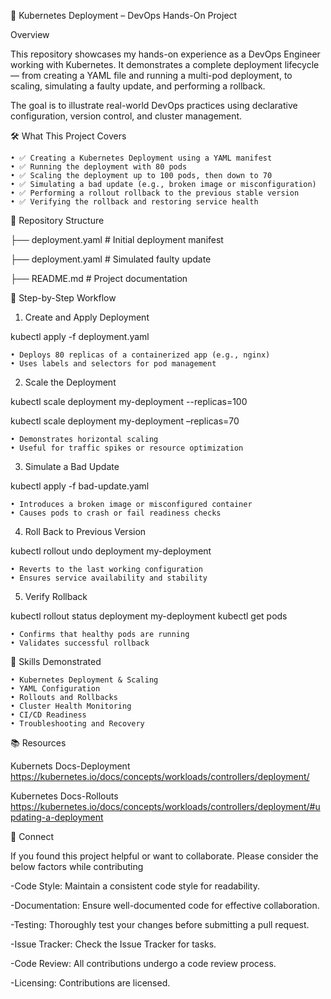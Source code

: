🚀 Kubernetes Deployment – DevOps Hands-On Project

Overview

This repository showcases my hands-on experience as a DevOps Engineer working with Kubernetes. It demonstrates a complete deployment lifecycle — from creating a YAML file and running a multi-pod deployment, to scaling, simulating a faulty update, and performing a rollback.

The goal is to illustrate real-world DevOps practices using declarative configuration, version control, and cluster management.

🛠️ What This Project Covers

    • ✅ Creating a Kubernetes Deployment using a YAML manifest
    • ✅ Running the deployment with 80 pods
    • ✅ Scaling the deployment up to 100 pods, then down to 70
    • ✅ Simulating a bad update (e.g., broken image or misconfiguration)
    • ✅ Performing a rollout rollback to the previous stable version
    • ✅ Verifying the rollback and restoring service health
    
📁 Repository Structure

├── deployment.yaml          # Initial deployment manifest

├── deployment.yaml          # Simulated faulty update

├── README.md                # Project documentation

🧪 Step-by-Step Workflow

1. Create and Apply Deployment
   
kubectl apply -f deployment.yaml

    • Deploys 80 replicas of a containerized app (e.g., nginx)
    • Uses labels and selectors for pod management
      

2. Scale the Deployment
   
kubectl scale deployment my-deployment --replicas=100

kubectl scale deployment my-deployment –replicas=70

    • Demonstrates horizontal scaling
    • Useful for traffic spikes or resource optimization

3. Simulate a Bad Update
   
kubectl apply -f bad-update.yaml

    • Introduces a broken image or misconfigured container
    • Causes pods to crash or fail readiness checks
    
4. Roll Back to Previous Version
   
kubectl rollout undo deployment my-deployment

    • Reverts to the last working configuration
    • Ensures service availability and stability

5. Verify Rollback

kubectl rollout status deployment my-deployment
kubectl get pods

    • Confirms that healthy pods are running
    • Validates successful rollback


🎯 Skills Demonstrated

    • Kubernetes Deployment & Scaling
    • YAML Configuration
    • Rollouts and Rollbacks
    • Cluster Health Monitoring
    • CI/CD Readiness
    • Troubleshooting and Recovery
    
📚 Resources
  
Kubernets Docs-Deployment 
https://kubernetes.io/docs/concepts/workloads/controllers/deployment/

Kubernetes Docs-Rollouts
https://kubernetes.io/docs/concepts/workloads/controllers/deployment/#updating-a-deployment



🤝 Connect


If you found this project helpful or want to collaborate. Please consider the below factors while contributing

-Code Style:
Maintain a consistent code style for readability.

-Documentation:
Ensure well-documented code for effective collaboration.

-Testing:
Thoroughly test your changes before submitting a pull request.

-Issue Tracker:
Check the Issue Tracker for tasks.

-Code Review:
All contributions undergo a code review process.

-Licensing:
Contributions are licensed.
